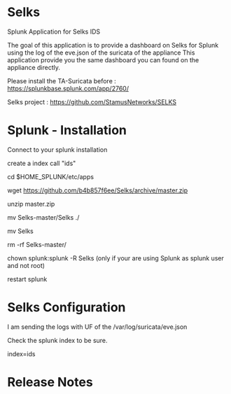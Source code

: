 # Selks
Splunk Application for Selks IDS

The goal of this application is to provide a dashboard on Selks for Splunk using the log of the eve.json of the suricata of the appliance
This application provide you the same dashboard you can found on the appliance directly.

Please install the TA-Suricata before : https://splunkbase.splunk.com/app/2760/

Selks project : https://github.com/StamusNetworks/SELKS

# Splunk - Installation

Connect to your splunk installation

create a index call "ids"

cd $HOME_SPLUNK/etc/apps

wget https://github.com/b4b857f6ee/Selks/archive/master.zip

unzip master.zip

 mv Selks-master/Selks ./
 
 mv Selks
 
 rm -rf Selks-master/
 
 chown splunk:splunk -R Selks   (only if your are using Splunk as splunk user and not root)
 
 restart splunk 
 
 # Selks Configuration
 
I am sending the logs with UF of the /var/log/suricata/eve.json

Check the splunk index to be sure.

index=ids


# Release Notes

